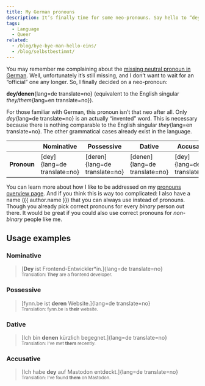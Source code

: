 ```yaml
---
title: My German pronouns
description: It’s finally time for some neo-pronouns. Say hello to “dey/denen”!
tags:
  - Language
  - Queer
related:
  - /blog/bye-bye-man-hello-eins/
  - /blog/selbstbestimmt/
---
```


You may remember me complaining about the [missing neutral pronoun in German](2021-07-11-missing-neutral-pronoun-german.md). Well, unfortunately it’s still missing, and I don’t want to wait for an “official” one any longer. So, I finally decided on a neo-pronoun:

**dey/denen**{lang=de translate=no} (equivalent to the English singular _they/them_{lang=en translate=no}).

For those familiar with German, this pronoun isn’t that neo after all. Only _dey_{lang=de translate=no} is an actually “invented” word. This is necessary because there is nothing comparable to the English singular _they_{lang=en translate=no}. The other grammatical cases already exist in the language.

|             | Nominative                  | Possessive                    | Dative                        | Accusative                  |
| ----------- | --------------------------- | ----------------------------- | ----------------------------- | --------------------------- |
| **Pronoun** | [dey]{lang=de translate=no} | [deren]{lang=de translate=no} | [denen]{lang=de translate=no} | [dey]{lang=de translate=no} |

You can learn more about how I like to be addressed on my [pronouns overview page](../pronouns.md). And if you think this is way too complicated: I also have a name ({{ author.name }}) that you can always use instead of pronouns. Though you already pick correct pronouns for every _binary_ person out there. It would be great if you could also use correct pronouns for _non-binary_ people like me.

## Usage examples

### Nominative

> [**Dey** ist Frontend-Entwickler*in.]{lang=de translate=no}\
> <small>Translation: **They** are a frontend developer.</small>

### Possessive

> [fynn.be ist **deren** Website.]{lang=de translate=no}\
> <small>Translation: fynn.be is **their** website.</small>

### Dative

> [Ich bin **denen** kürzlich begegnet.]{lang=de translate=no}\
> <small>Translation: I’ve met **them** recently.</small>

### Accusative

> [Ich habe **dey** auf Mastodon entdeckt.]{lang=de translate=no}\
> <small>Translation: I’ve found **them** on Mastodon.</small>
